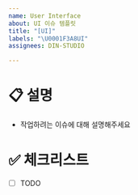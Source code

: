 ```yaml
---
name: User Interface
about: UI 이슈 템플릿
title: "[UI]"
labels: "\U0001F3A8UI"
assignees: DIN-STUDIO

---
```


# 📋 설명
- 작업하려는 이슈에 대해 설명해주세요

# ✅ 체크리스트
- [ ] TODO
